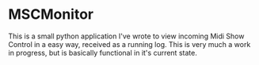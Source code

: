 # MSCMonitor

This is a small python application I've wrote to view incoming Midi Show Control in a easy way, received as a running log. This is very much a work in progress, but is basically functional in it's current state. 
